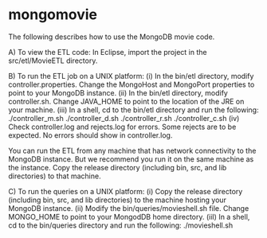 mongomovie
==========
The following describes how to use the MongoDB movie code. 

A) To view the ETL code:
In Eclipse, import the project in the src/etl/MovieETL directory.

B) To run the ETL job on a UNIX platform:
(i) In the bin/etl directory, modify controller.properties. Change the MongoHost and MongoPort properties to point to your MongoDB instance.
(ii) In the bin/etl directory, modify controller.sh. Change JAVA_HOME to point to the location of the JRE on your machine.
(iii) In a shell, cd to the bin/etl directory and run the following:
./controller_m.sh
./controller_d.sh
./controller_r.sh
./controller_c.sh
(iv) Check controller.log and rejects.log for errors. Some rejects are to be expected. No errors should show in controller.log.

You can run the ETL from any machine that has network connectivity to the MongoDB instance. But we recommend you run it on the same machine as the instance. 
Copy the release directory (including bin, src, and lib directories) to that machine.

C) To run the queries on a UNIX platform:
(i) Copy the release directory (including bin, src, and lib directories) to the machine hosting your MongoDB instance.
(ii) Modify the bin/queries/movieshell.sh file. Change MONGO_HOME to point to your MongodDB home directory. 
(iiI) In a shell, cd to the bin/queries directory and run the following:
./movieshell.sh
